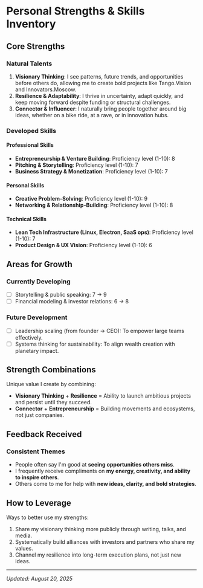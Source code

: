 # Personal Strengths & Skills Inventory

## Core Strengths

### Natural Talents
1. **Visionary Thinking**: I see patterns, future trends, and opportunities before others do, allowing me to create bold projects like Tango.Vision and Innovators.Moscow.  
2. **Resilience & Adaptability**: I thrive in uncertainty, adapt quickly, and keep moving forward despite funding or structural challenges.  
3. **Connector & Influencer**: I naturally bring people together around big ideas, whether on a bike ride, at a rave, or in innovation hubs.  

### Developed Skills

#### Professional Skills
- **Entrepreneurship & Venture Building**: Proficiency level (1-10): 8  
- **Pitching & Storytelling**: Proficiency level (1-10): 7  
- **Business Strategy & Monetization**: Proficiency level (1-10): 7  

#### Personal Skills
- **Creative Problem-Solving**: Proficiency level (1-10): 9  
- **Networking & Relationship-Building**: Proficiency level (1-10): 8  

#### Technical Skills
- **Lean Tech Infrastructure (Linux, Electron, SaaS ops)**: Proficiency level (1-10): 7  
- **Product Design & UX Vision**: Proficiency level (1-10): 6  

## Areas for Growth

### Currently Developing
- [ ] Storytelling & public speaking: 7 → 9  
- [ ] Financial modeling & investor relations: 6 → 8  

### Future Development
- [ ] Leadership scaling (from founder → CEO): To empower large teams effectively.  
- [ ] Systems thinking for sustainability: To align wealth creation with planetary impact.  

## Strength Combinations

Unique value I create by combining:
- **Visionary Thinking** + **Resilience** = Ability to launch ambitious projects and persist until they succeed.  
- **Connector** + **Entrepreneurship** = Building movements and ecosystems, not just companies.  

## Feedback Received

### Consistent Themes
- People often say I'm good at **seeing opportunities others miss**.  
- I frequently receive compliments on **my energy, creativity, and ability to inspire others**.  
- Others come to me for help with **new ideas, clarity, and bold strategies**.  

## How to Leverage

Ways to better use my strengths:
1. Share my visionary thinking more publicly through writing, talks, and media.  
2. Systematically build alliances with investors and partners who share my values.  
3. Channel my resilience into long-term execution plans, not just new ideas.  

---

*Updated: August 20, 2025*